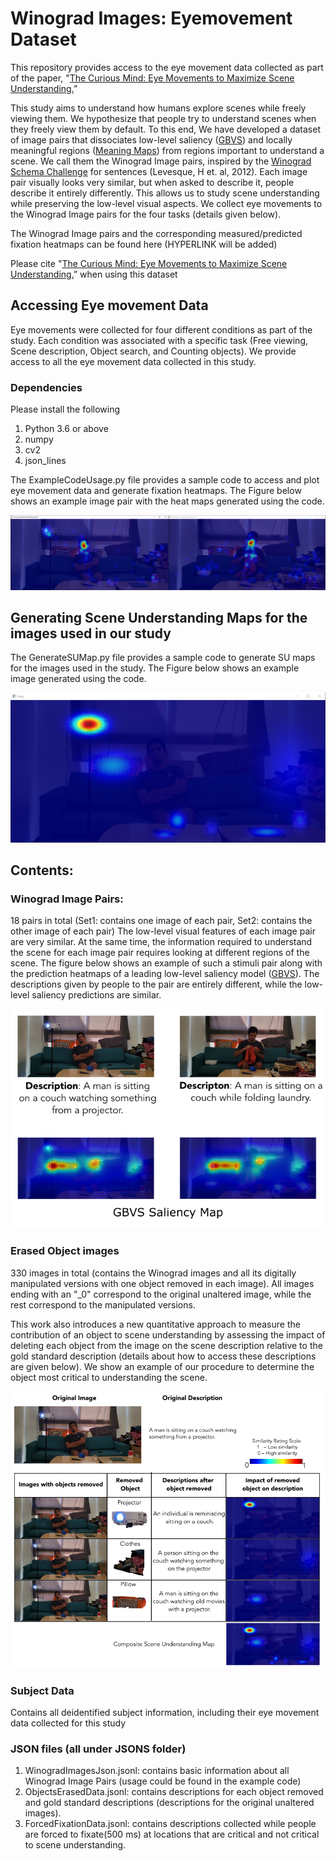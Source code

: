 # Winograd Images: Eyemovement Dataset 
This repository provides access to the eye movement data collected as part of the paper, "[The Curious Mind: Eye Movements to Maximize Scene Understanding.](https://osf.io/preprints/psyarxiv/6c8gf?raw=true)” 

This study aims to understand how humans explore scenes while freely viewing them. We hypothesize that people try to understand scenes when they freely view them by default. To this end, We have developed a dataset of image pairs that dissociates low-level saliency ([GBVS](http://papers.neurips.cc/paper/3095-graph-based-visual-saliency.pdf?raw=true)) and locally meaningful regions ([Meaning Maps](https://jov.arvojournals.org/article.aspx?articleid=2685927?raw=true)) from regions important to understand a scene. We call them the Winograd Image pairs, inspired by the [Winograd Schema Challenge](https://cs.nyu.edu/~davise/papers/WinogradSchemas/WS.html) for sentences (Levesque, H et. al, 2012). Each image pair visually looks very similar, but when asked to describe it, people describe it entirely differently. This allows us to study scene understanding while preserving the low-level visual aspects. We collect eye movements to the Winograd Image pairs for the four tasks (details given below).

The Winograd Image pairs and the corresponding measured/predicted fixation heatmaps can be found here (HYPERLINK will be added)

Please cite "[The Curious Mind: Eye Movements to Maximize Scene Understanding.](https://osf.io/preprints/psyarxiv/6c8gf?raw=true)” when using this dataset

## Accessing Eye movement Data
Eye movements were collected for four different conditions as part of the study. Each condition was associated with a specific task (Free viewing, Scene description, Object search, and Counting objects). We provide access to all the eye movement data collected in this study. 
### Dependencies
Please install the following
1. Python 3.6 or above
2. numpy
3. cv2
4. json_lines

The ExampleCodeUsage.py file provides a sample code to access and plot eye movement data and generate fixation heatmaps. The Figure below shows an example image pair with the heat maps generated using the code.

![Alt text](/ReadMeFiles/ExampleImagePair.png?raw=true "Optional Title")


## Generating Scene Understanding Maps for the images used in our study
The GenerateSUMap.py file provides a sample code to generate SU maps for the images used in the study. The Figure below shows an example image generated using the code.

![Alt text](/ReadMeFiles/SUMapExample.png?raw=true "Optional Title")

## Contents:

### Winograd Image Pairs: 
18 pairs in total (Set1: contains one image of each pair, Set2: contains the other image of each pair)
The low-level visual features of each image pair are very similar. At the same time, the information required to understand the scene for each image pair requires looking at different regions of the scene.  The figure below shows an example of such a stimuli pair along with the prediction heatmaps of a leading low-level saliency model ([GBVS](http://papers.neurips.cc/paper/3095-graph-based-visual-saliency.pdf?raw=true)). The descriptions given by people to the pair are entirely different, while the low-level saliency predictions are similar.

![Alt text](/ReadMeFiles/WinogradExample.png?raw=true "Optional Title")

### Erased Object images
330 images in total (contains the Winograd images and all its digitally manipulated versions with one object removed in each image). All images ending with an "_0" correspond to the original unaltered image, while the rest correspond to the manipulated versions.

This work also introduces a new quantitative approach to measure the contribution of an object to scene understanding by assessing the impact of deleting each object from the image on the scene description relative to the gold standard description (details about how to access these descriptions are given below). We show an example of our procedure to determine the object most critical to understanding the scene.

![Alt text](/ReadMeFiles/ObjectErasureProcedure.png?raw=true "Optional Title")

### Subject Data
Contains all deidentified subject information, including their eye movement data collected for this study

### JSON files (all under JSONS folder)
1. WinogradImagesJson.jsonl: contains basic information about all Winograd Image Pairs (usage could be found in the example code)
2. ObjectsErasedData.jsonl: contains descriptions for each object removed and gold standard descriptions (descriptions for the original unaltered images).
3. ForcedFixationData.jsonl: contains descriptions collected while people are forced to fixate(500 ms) at locations that are critical and not critical to scene understanding. 


